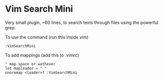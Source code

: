 # Vim Search Mini

Very small plugin, ~60 lines, to search texts through files using the powerful
grep.

To use the command (run this inside vim)

```
:VimSearchMini
```

To add mappings (add this to .vimrc)
```
" map space or wathever
let mapleader = " "
nnoremap <leader>f :VimSearchMini 
```
